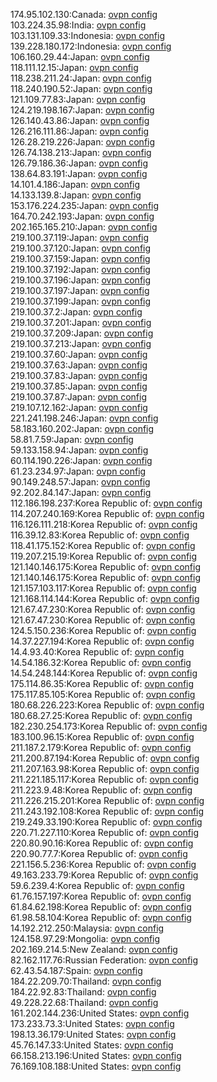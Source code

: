 174.95.102.130:Canada: [ovpn config](vpn/174_95_102_130.ovpn)  
103.224.35.98:India: [ovpn config](vpn/103_224_35_98.ovpn)  
103.131.109.33:Indonesia: [ovpn config](vpn/103_131_109_33.ovpn)  
139.228.180.172:Indonesia: [ovpn config](vpn/139_228_180_172.ovpn)  
106.160.29.44:Japan: [ovpn config](vpn/106_160_29_44.ovpn)  
118.111.12.15:Japan: [ovpn config](vpn/118_111_12_15.ovpn)  
118.238.211.24:Japan: [ovpn config](vpn/118_238_211_24.ovpn)  
118.240.190.52:Japan: [ovpn config](vpn/118_240_190_52.ovpn)  
121.109.77.83:Japan: [ovpn config](vpn/121_109_77_83.ovpn)  
124.219.198.167:Japan: [ovpn config](vpn/124_219_198_167.ovpn)  
126.140.43.86:Japan: [ovpn config](vpn/126_140_43_86.ovpn)  
126.216.111.86:Japan: [ovpn config](vpn/126_216_111_86.ovpn)  
126.28.219.226:Japan: [ovpn config](vpn/126_28_219_226.ovpn)  
126.74.138.213:Japan: [ovpn config](vpn/126_74_138_213.ovpn)  
126.79.186.36:Japan: [ovpn config](vpn/126_79_186_36.ovpn)  
138.64.83.191:Japan: [ovpn config](vpn/138_64_83_191.ovpn)  
14.101.4.186:Japan: [ovpn config](vpn/14_101_4_186.ovpn)  
14.133.139.8:Japan: [ovpn config](vpn/14_133_139_8.ovpn)  
153.176.224.235:Japan: [ovpn config](vpn/153_176_224_235.ovpn)  
164.70.242.193:Japan: [ovpn config](vpn/164_70_242_193.ovpn)  
202.165.165.210:Japan: [ovpn config](vpn/202_165_165_210.ovpn)  
219.100.37.119:Japan: [ovpn config](vpn/219_100_37_119.ovpn)  
219.100.37.120:Japan: [ovpn config](vpn/219_100_37_120.ovpn)  
219.100.37.159:Japan: [ovpn config](vpn/219_100_37_159.ovpn)  
219.100.37.192:Japan: [ovpn config](vpn/219_100_37_192.ovpn)  
219.100.37.196:Japan: [ovpn config](vpn/219_100_37_196.ovpn)  
219.100.37.197:Japan: [ovpn config](vpn/219_100_37_197.ovpn)  
219.100.37.199:Japan: [ovpn config](vpn/219_100_37_199.ovpn)  
219.100.37.2:Japan: [ovpn config](vpn/219_100_37_2.ovpn)  
219.100.37.201:Japan: [ovpn config](vpn/219_100_37_201.ovpn)  
219.100.37.209:Japan: [ovpn config](vpn/219_100_37_209.ovpn)  
219.100.37.213:Japan: [ovpn config](vpn/219_100_37_213.ovpn)  
219.100.37.60:Japan: [ovpn config](vpn/219_100_37_60.ovpn)  
219.100.37.63:Japan: [ovpn config](vpn/219_100_37_63.ovpn)  
219.100.37.83:Japan: [ovpn config](vpn/219_100_37_83.ovpn)  
219.100.37.85:Japan: [ovpn config](vpn/219_100_37_85.ovpn)  
219.100.37.87:Japan: [ovpn config](vpn/219_100_37_87.ovpn)  
219.107.12.162:Japan: [ovpn config](vpn/219_107_12_162.ovpn)  
221.241.198.246:Japan: [ovpn config](vpn/221_241_198_246.ovpn)  
58.183.160.202:Japan: [ovpn config](vpn/58_183_160_202.ovpn)  
58.81.7.59:Japan: [ovpn config](vpn/58_81_7_59.ovpn)  
59.133.158.94:Japan: [ovpn config](vpn/59_133_158_94.ovpn)  
60.114.190.226:Japan: [ovpn config](vpn/60_114_190_226.ovpn)  
61.23.234.97:Japan: [ovpn config](vpn/61_23_234_97.ovpn)  
90.149.248.57:Japan: [ovpn config](vpn/90_149_248_57.ovpn)  
92.202.84.147:Japan: [ovpn config](vpn/92_202_84_147.ovpn)  
112.186.198.237:Korea Republic of: [ovpn config](vpn/112_186_198_237.ovpn)  
114.207.240.169:Korea Republic of: [ovpn config](vpn/114_207_240_169.ovpn)  
116.126.111.218:Korea Republic of: [ovpn config](vpn/116_126_111_218.ovpn)  
116.39.12.83:Korea Republic of: [ovpn config](vpn/116_39_12_83.ovpn)  
118.41.175.152:Korea Republic of: [ovpn config](vpn/118_41_175_152.ovpn)  
119.207.215.19:Korea Republic of: [ovpn config](vpn/119_207_215_19.ovpn)  
121.140.146.175:Korea Republic of: [ovpn config](vpn/121_140_146_175.ovpn)  
121.140.146.175:Korea Republic of: [ovpn config](vpn/121_140_146_175.ovpn)  
121.157.103.117:Korea Republic of: [ovpn config](vpn/121_157_103_117.ovpn)  
121.168.114.144:Korea Republic of: [ovpn config](vpn/121_168_114_144.ovpn)  
121.67.47.230:Korea Republic of: [ovpn config](vpn/121_67_47_230.ovpn)  
121.67.47.230:Korea Republic of: [ovpn config](vpn/121_67_47_230.ovpn)  
124.5.150.236:Korea Republic of: [ovpn config](vpn/124_5_150_236.ovpn)  
14.37.227.194:Korea Republic of: [ovpn config](vpn/14_37_227_194.ovpn)  
14.4.93.40:Korea Republic of: [ovpn config](vpn/14_4_93_40.ovpn)  
14.54.186.32:Korea Republic of: [ovpn config](vpn/14_54_186_32.ovpn)  
14.54.248.144:Korea Republic of: [ovpn config](vpn/14_54_248_144.ovpn)  
175.114.86.35:Korea Republic of: [ovpn config](vpn/175_114_86_35.ovpn)  
175.117.85.105:Korea Republic of: [ovpn config](vpn/175_117_85_105.ovpn)  
180.68.226.223:Korea Republic of: [ovpn config](vpn/180_68_226_223.ovpn)  
180.68.27.25:Korea Republic of: [ovpn config](vpn/180_68_27_25.ovpn)  
182.230.254.173:Korea Republic of: [ovpn config](vpn/182_230_254_173.ovpn)  
183.100.96.15:Korea Republic of: [ovpn config](vpn/183_100_96_15.ovpn)  
211.187.2.179:Korea Republic of: [ovpn config](vpn/211_187_2_179.ovpn)  
211.200.87.194:Korea Republic of: [ovpn config](vpn/211_200_87_194.ovpn)  
211.207.163.98:Korea Republic of: [ovpn config](vpn/211_207_163_98.ovpn)  
211.221.185.117:Korea Republic of: [ovpn config](vpn/211_221_185_117.ovpn)  
211.223.9.48:Korea Republic of: [ovpn config](vpn/211_223_9_48.ovpn)  
211.226.215.201:Korea Republic of: [ovpn config](vpn/211_226_215_201.ovpn)  
211.243.192.108:Korea Republic of: [ovpn config](vpn/211_243_192_108.ovpn)  
219.249.33.190:Korea Republic of: [ovpn config](vpn/219_249_33_190.ovpn)  
220.71.227.110:Korea Republic of: [ovpn config](vpn/220_71_227_110.ovpn)  
220.80.90.16:Korea Republic of: [ovpn config](vpn/220_80_90_16.ovpn)  
220.90.77.7:Korea Republic of: [ovpn config](vpn/220_90_77_7.ovpn)  
221.156.5.236:Korea Republic of: [ovpn config](vpn/221_156_5_236.ovpn)  
49.163.233.79:Korea Republic of: [ovpn config](vpn/49_163_233_79.ovpn)  
59.6.239.4:Korea Republic of: [ovpn config](vpn/59_6_239_4.ovpn)  
61.76.157.197:Korea Republic of: [ovpn config](vpn/61_76_157_197.ovpn)  
61.84.62.198:Korea Republic of: [ovpn config](vpn/61_84_62_198.ovpn)  
61.98.58.104:Korea Republic of: [ovpn config](vpn/61_98_58_104.ovpn)  
14.192.212.250:Malaysia: [ovpn config](vpn/14_192_212_250.ovpn)  
124.158.97.29:Mongolia: [ovpn config](vpn/124_158_97_29.ovpn)  
202.169.214.5:New Zealand: [ovpn config](vpn/202_169_214_5.ovpn)  
82.162.117.76:Russian Federation: [ovpn config](vpn/82_162_117_76.ovpn)  
62.43.54.187:Spain: [ovpn config](vpn/62_43_54_187.ovpn)  
184.22.209.70:Thailand: [ovpn config](vpn/184_22_209_70.ovpn)  
184.22.92.83:Thailand: [ovpn config](vpn/184_22_92_83.ovpn)  
49.228.22.68:Thailand: [ovpn config](vpn/49_228_22_68.ovpn)  
161.202.144.236:United States: [ovpn config](vpn/161_202_144_236.ovpn)  
173.233.73.3:United States: [ovpn config](vpn/173_233_73_3.ovpn)  
198.13.36.179:United States: [ovpn config](vpn/198_13_36_179.ovpn)  
45.76.147.33:United States: [ovpn config](vpn/45_76_147_33.ovpn)  
66.158.213.196:United States: [ovpn config](vpn/66_158_213_196.ovpn)  
76.169.108.188:United States: [ovpn config](vpn/76_169_108_188.ovpn)  

